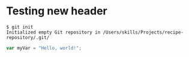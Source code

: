 # Testing new header

```
$ git init
Initialized empty Git repository in /Users/skills/Projects/recipe-repository/.git/
```

```   javascript
var myVar = "Hello, world!";
```

